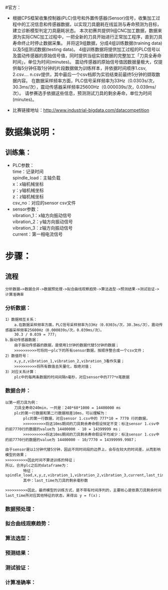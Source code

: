 #官方：
- 根据CPS框架收集控制器(PLC)信号和外置传感器(Sensor)信号，收集加工过程中的工况信息和传感器数据，以实现刀具磨耗在线监测与寿命预测为目标，建立诊断模型判定刀具磨耗状态。
    本次初赛共提供9组CNC加工数据，数据来源为实际CNC加工过程中，一把全新的刀具开始进行正常加工程序，直到刀具寿命终止时停止数据采集。
    并将这9组数据，分成4组训练数据(training data)以及5组测试数据(testing data)。
    4组训练数据将提供加工过程的PLC信号以及震动传感器的原始信号值，同时提供当组实验数据的完整加工「刀具全寿命时间」，单位为时间(minutes)。
    震动传感器的原始信号值因数据量极大，仅提供每5分钟任取1分钟的片段数据做为训练样本，并依据时间顺序1.csv, 2.csv…. n.csv提供，其中最后一个csv档即为实验结束前最终5分钟的撷取数据内容。
    在数据采样频率方面，PLC信号采样频率为33Hz（0.0303s/次，30.3ms/次），震动传感器采样频率25600Hz（0.000039s/次，0.039ms/次）。
    请参赛选手依据这些信息，预测测试刀具的剩余寿命，单位为时间(minutes)。

- 比赛链接地址：http://www.industrial-bigdata.com/datacompetition
# 数据集说明：    
## 训练集：  
- PLC参数：  
        time：记录时间  
        spindle_load：主轴负载  
        x：x轴机械坐标  
        y：y轴机械坐标  
        z：z轴机械坐标  
        csv_no：对应的sensor csv文件  
- sensor参数：  
        vibration_1：x轴方向振动信号  
        vibration_2：y轴方向振动信号  
        vibration_3：z轴方向振动信号  
        current：第一相电流信号  

# 步骤：
## 流程  
    分析数据—>数据合并->数据预处理->拟合曲线观察趋势->算法选型->预测结果->测试验证->计算准确率
### 分析数据：
    1）数据相互关系：
        a.在数据采样频率方面，PLC信号采样频率为33Hz（0.0303s/次，30.3ms/次），震动传感器采样频率25600Hz（0.000039s/次，0.039ms/次）。
        30.3 / 0.039 = 777;
    b.振动传感器数据：
        由于振动传感器的数据，是使用1分钟的数据代替5分钟的数据；
        >>>>>>>>>>可将同一plc下的所有sensor数据，按顺序整合成一个csv文件；
    2）数值符号：
        x,y,z,vibration_1,vibration_2,vibration_3看作矢量；
        >>>>>>>>>>将所有数值去矢量化，取绝对值；
    3）对应关系计算：
        plc中的每两条数据的时间间隔n毫秒，对应sensor中的777*n笔数据
### 数据合并：
    以第一把刀具为例：
        刀具全寿命240min，一共是：240*60*1000 = 14400000 ms
        plc的第一行数据和第二行数据相差10ms，可以理解为：
            plc的第一行数据，对应sensor 1.csv中的 777*10 = 7770 行的数据，
            >>>>>>>>>>将这10ms期间的刀具剩余寿命假设恒定不变：标注sensor 1.csv中的前7770行的数据的value为 14400000 - 10 = 14399999 ms；
            >>>>>>>>>>将这10ms期间的刀具剩余寿命假设平均减少：标注sensor 1.csv中的前7770行的数据的value为 14400000 - 10/7770 = 14399999.9987；

    由于sensor是以1分钟代替5分钟，因此不同时间段的边界上，会存在较大的时间差，从而影响模型的效果；
    >>>>>>>>>>因此时间不算进训练的特征；
    所以，合并plc之后的dataframe为：
            特征：spindle_load,x,y,z,vibration_1,vibration_2,vibration_3,current,last_time
            其中：last_time为刀具的剩余毫秒数

    >>>>>>>>>>因此，最终模型的训练方式，是不带有时间序列的，主要核心是依靠刀具剩余时间last_time所对应其他特征的状态，来得出 y = f(x)；

### 数据预处理：
### 拟合曲线观察趋势：
### 算法选型：
### 预测结果：
### 测试验证：
### 计算准确率：